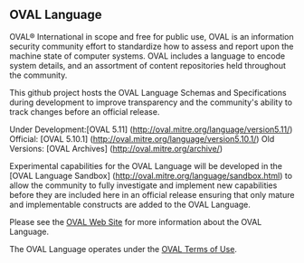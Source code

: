 ## OVAL Language

OVAL® International in scope and free for public use, OVAL is an information security community effort to standardize how to assess and report upon the machine state of computer systems. OVAL includes a language to encode system details, and an assortment of content repositories held throughout the community.

This github project hosts the OVAL Language Schemas and Specifications during development to improve transparency and the community's ability to track changes before an official release.

Under Development:[OVAL 5.11] (http://oval.mitre.org/language/version5.11/)
Official: [OVAL 5.10.1] (http://oval.mitre.org/language/version5.10.1/)
Old Versions: [OVAL Archives] (http://oval.mitre.org/archive/)

Experimental capabilities for the OVAL Language will be developed in the [OVAL Language Sandbox] (http://oval.mitre.org/language/sandbox.html) to allow the community to fully investigate and implement new capabilities before they are included here in an official release ensuring that only mature and implementable constructs are added to the OVAL Language. 

Please see the [OVAL Web Site](http://oval.mitre.org) for more information about the OVAL Language.

The OVAL Language operates under the [OVAL Terms of Use](http://oval.mitre.org/about/termsofuse.html). 